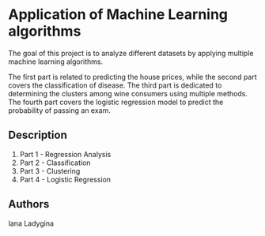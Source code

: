 # Application of Machine Learning algorithms

The goal of this project is to analyze different datasets by applying multiple machine learning algorithms. 

The first part is related to predicting the house prices, while the second part covers the classification of disease.  The third part is dedicated to determining the clusters among wine consumers using multiple methods. The fourth part covers the logistic regression model to predict the probability of passing an exam. 

## Description

1. Part 1 - Regression Analysis
2. Part 2 - Classification
3. Part 3 - Clustering
4. Part 4 - Logistic Regression

## Authors

Iana Ladygina